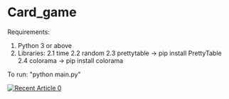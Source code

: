 # Card_game


Requirements:
1. Python 3 or above
2. Libraries:
	2.1 time
	2.2 random
	2.3 prettytable -> pip install PrettyTable
	2.4 colorama -> pip install colorama

To run:
	"python main.py"

<a target="_blank" href="https://github-readme-medium-recent-article.vercel.app/medium/@chaithra.siddappa7/0"><img src="https://github-readme-medium-recent-article.vercel.app/medium/@chaithra.siddappa7/0" alt="Recent Article 0"> 




 
 
